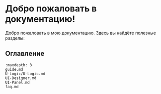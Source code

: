 # Добро пожаловать в документацию!

Добро пожаловать в мою документацию. Здесь вы найдёте полезные разделы:

## Оглавление
```{toctree}
:maxdepth: 3
guide.md
U-Logic/U-Logic.md
UI-Designer.md
UI-Panel.md
faq.md
```
